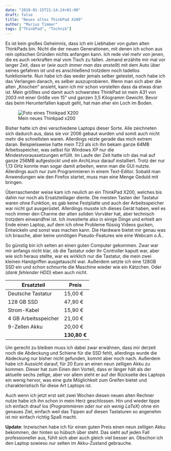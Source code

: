 ```yaml
---
date: "2018-01-15T21:14:24+01:00"
draft: false
title: "Neues altes ThinkPad X200"
author: "Marius Timmer"
tags: ["ThinkPad", "Technik"]
---
```


Es ist kein großes Geheimnis, dass ich ein Liebhaber von guten alten ThinkPads bin. Nicht die der neuen Generationen, mit denen ich schon aus rein optischen Gründen nichts anfangen kann. Ich rede viel mehr von jenen, die es auch verkraften mal vom Tisch zu fallen. Jemand erzählte mir mal vor langer Zeit, dass er (_wie auch immer man das anstellt_) mit dem Auto über seines gefahren ist und es anschließend trotzdem noch tadellos funktionierte. Nun habe ich das weder jemals selber getestet, noch habe ich das Verlangen danach, es selber auszuprobieren. Wenn man sich aber die alten „Knochen“ ansieht, kann ich mir schon vorstellen dass da etwas dran ist. Mein größtes und damit auch schwerstes ThinkPad ist mein A31 von 2003 mit einer Größe von 15" und ganzen 3,5 Kilogramm Gewicht. Bevor das beim Herunterfallen kaputt geht, hat man eher ein Loch im Boden.

<figure role="group" class="right col2">
    <img
        alt="Foto eines Thinkpad X200"
        src="/img/photo_thinkpad_x200.webp"
        srcset="/img/photo_thinkpad_x200_small.webp 480w,
                /img/photo_thinkpad_x200.webp       800w"
        />
    <figcaption>Mein neues Thinkpad x200</figcaption>
</figure>


Bisher hatte ich drei verschiedene Laptops dieser Sorte. Alle zeichneten sich dadurch aus, dass sie vor 2006 gebaut wurden und somit auch nicht mehr die schnellsten waren. Allerdings reizte gerade das mich extrem daran. Beispielsweise hatte mein T23 als ich ihn bekam ganze 64MB Arbeitsspeicher, was selbst für Windows XP nur die Mindestvoraussetzungen erfüllt. Im Laufe der Zeit hatte ich das mal auf ganze 256MB aufgestockt und ein ArchLinux darauf installiert. Trotz der nur 1,13 GHz konnte man sogar damit arbeiten, wenn man die GUI nutzte. Allerdings auch nur zum Programmieren in einem Text-Editor. Sobald man Anwendungen wie den Firefox startet, muss man eine Menge Geduld mit bringen.

Überraschender weise kam ich neulich an ein ThinkPad X200, welches bis dahin nur noch als Ersatzteillager diente. Die meisten Tasten der Tastatur waren ohne Funktion, es gab keine Festplatte und auch der Arbeitsspeicher war nicht gut ausgerüstet. Allerdings musste ich dieses Gerät haben, weil es noch immer den Charme der alten soliden Vorväter hat, aber technisch trotzdem einwandfrei ist. Ich investierte also in einige Dinge und erhielt am Ende einen Laptop, auf dem ich ohne Probleme flüssig Videos gucken, Entwickeln und sonst was machen kann. Die Hardware bietet mir genau was ich brauche, aber keine unnötigen Pseudo-Features wie eine Webcam o.Ä..

So günstig bin ich selten an einen guten Computer gekommen. Zwar war mir anfangs nicht klar, ob die Tastatur oder ihr Controller kaputt war, aber wie sich heraus stellte, war es wirklich nur die Tastatur, die mein zwei kleinen Handgriffen ausgetauscht war. Außerdem setzte ich eine 128GB SSD ein und schon schnurrte die Maschine wieder wie ein Kätzchen. Oder (_dank fehlender HDD_) eben auch nicht.

| Ersatzteil           | Preis        |
|----------------------|--------------|
| Deutsche Tastatur    |      15,00 € |
| 128 GB SSD           |      47,90 € |
| Strom-Kabel          |      15,90 € |
| 4 GB Arbeitsspeicher |      21,00 € |
| 9-Zellen Akku        |      20,00 € |
|                      | **130,80 €** |

Um gerecht zu bleiben muss ich dabei zwar erwähnen, dass mir derzeit noch die Abdeckung und Schiene für die SSD fehlt, allerdings wurde die Abdeckung nur bisher nicht gefunden, kommt aber noch nach. Außerdem habe ich Aussicht darauf, für 20 Euro an einen neun zelligen Akku zu kommen. Dieser hat zum Einen den Vorteil, dass er länger hält als der aktuelle sechs zellige, aber vor allem steht er auf der Rückseite des Laptops ein wenig hervor, was eine gute Möglichkeit zum Greifen bietet und charakteristisch für diese Art Laptops ist.

Auch wenn ich jetzt erst seit zwei Wochen diesen neuen alten Rechner nutze habe ich ihn schon in mein Herz geschlossen. Hin und wieder tippe ich einfach drauf los (_Programmieren oder nur ein wenig LaTeX_) ohne ein genaues Ziel, einfach weil das Tippen auf diesen Tastaturen so angenehm ist mir einfach richtig Spaß macht.

**Update**: Inzwischen habe ich für einen guten Preis einen neun zelligen Akku bekommen, der hinten so hübsch über steht. Das sieht auf jeden Fall professioneller aus, fühlt sich aber auch gleich viel besser an. Obschon ich den Laptop sowieso nur selten im Akku-Zustand gebrauche.
